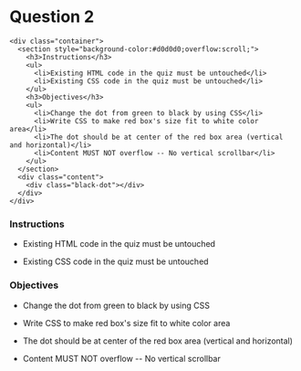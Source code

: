 # Question 2


```html,
<div class="container">
  <section style="background-color:#d0d0d0;overflow:scroll;">
    <h3>Instructions</h3>
    <ul>
      <li>Existing HTML code in the quiz must be untouched</li>
      <li>Existing CSS code in the quiz must be untouched</li>
    </ul>
    <h3>Objectives</h3>
    <ul>
      <li>Change the dot from green to black by using CSS</li>
      <li>Write CSS to make red box's size fit to white color area</li>
      <li>The dot should be at center of the red box area (vertical and horizontal)</li>
      <li>Content MUST NOT overflow -- No vertical scrollbar</li>
    </ul>
  </section>
  <div class="content">
    <div class="black-dot"></div>
  </div>
</div>
```
### Instructions

- Existing HTML code in the quiz must be untouched

- Existing CSS code in the quiz must be untouched

### Objectives

- Change the dot from green to black by using CSS

- Write CSS to make red box's size fit to white color area

- The dot should be at center of the red box area (vertical and horizontal)

- Content MUST NOT overflow -- No vertical scrollbar

